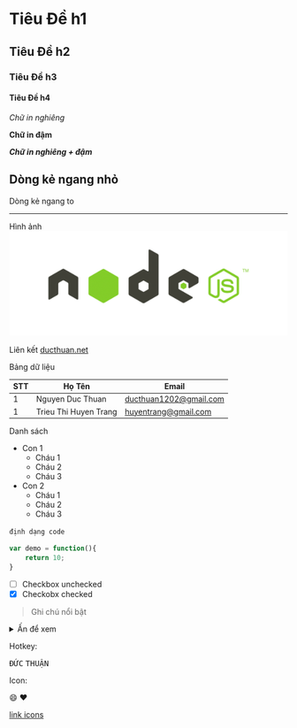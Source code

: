# Tiêu Đề h1

## Tiêu Đề h2

### Tiêu Đề h3

#### Tiêu Đề h4

*Chữ in nghiêng*

**Chữ in đậm**

***Chữ in nghiêng + đậm***

Dòng kẻ ngang nhỏ
---

Dòng kẻ ngang to
_ _ _

Hình ảnh
![Node JS](images/nodejs.png "Tiêu đề của ảnh")

Liên kết
[ducthuan.net](http://ducthuan.net)

Bảng dữ liệu

STT  | Họ Tên | Email
---|--- |---
1  | Nguyen Duc Thuan | ducthuan1202@gmail.com
1  | Trieu Thi Huyen Trang | huyentrang@gmail.com

Danh sách
* Con 1
    * Cháu 1
    * Cháu 2
    * Cháu 3
* Con 2
    * Cháu 1
    * Cháu 2
    * Cháu 3

`định dạng code`

```js
var demo = function(){
    return 10;
}
```

- [ ] Checkbox unchecked
- [x] Checkobx checked

> Ghi chú nổi bật

<details>
    <summary>Ấn để xem</summary>
    <p>Nội dung chi tiết hiển thị ở đây</p>
</details>

Hotkey: 

<kbd>Đ</kbd><kbd>Ứ</kbd><kbd>C</kbd> <kbd>T</kbd><kbd>H</kbd><kbd>U</kbd><kbd>Ậ</kbd><kbd>N</kbd>

Icon: 

:smile: :heart:

[link icons](https://www.webpagefx.com/tools/emoji-cheat-sheet/)
